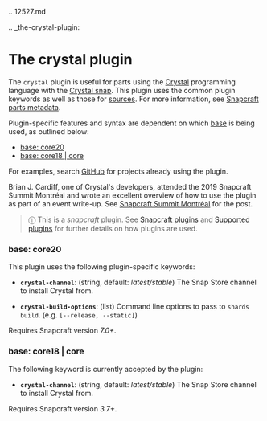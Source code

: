 .. 12527.md

.. _the-crystal-plugin:

# The crystal plugin

The `crystal` plugin is useful for parts using the [Crystal](https://crystal-lang.org/) programming language with the  [Crystal snap](https://snapcraft.io/crystal).  This plugin uses the common plugin keywords as well as those for [sources](snapcraft-parts-metadata.md#heading--source). For more information, see [Snapcraft parts metadata](snapcraft-parts-metadata.md).


Plugin-specific features and syntax are dependent on which [base](base-snaps.md) is being used, as outlined below:

- [base: core20](#heading--core20)
- [base: core18 | core](#heading--core18)

For examples, search [GitHub](https://github.com/search?q=path%3Asnapcraft.yaml+%22plugin%3A+crystal%22&type=Code) for projects already using the plugin.

Brian J. Cardiff, one of Crystal's developers, attended the 2019 Snapcraft Summit Montréal and wrote an excellent overview of how to use the plugin as part of an event write-up. See [Snapcraft Summit Montréal](https://crystal-lang.org/2019/06/19/snapcraft-summit-montreal.html) for the post.

> ⓘ  This is a *snapcraft* plugin. See [Snapcraft plugins](snapcraft-plugins.md) and [Supported plugins](supported-plugins.md) for further details on how plugins are used.

<h3 id='heading--core20'>base: core20</h3>

This plugin uses the following plugin-specific keywords:
-   **`crystal-channel`**: (string, default: _latest/stable_)
    The Snap Store channel to install Crystal from.

-   **`crystal-build-options`**: (list)
    Command line options to pass to `shards build`. (e.g. `[--release, --static]`)

Requires Snapcraft version _7.0+_.

<h3 id='heading--core18'>base: core18 | core</h3>

The following keyword is currently accepted by the plugin:
-   **`crystal-channel`**: (string, default: _latest/stable_)
    The Snap Store channel to install Crystal from.

Requires Snapcraft version _3.7+_.